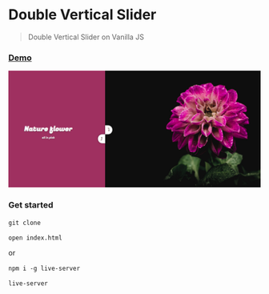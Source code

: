 # Double Vertical Slider

> Double Vertical Slider on Vanilla JS

### [Demo](http://double-vertical-slider-ab.surge.sh)
[![IMAGE ALT TEXT HERE](./uploads/screen.png)](https://skr.sh/v62tmZVwonB?a)

### Get started
```shell script
git clone
```
```shell script
open index.html
```
or
```shell script
npm i -g live-server
```
```shell script
live-server
```
